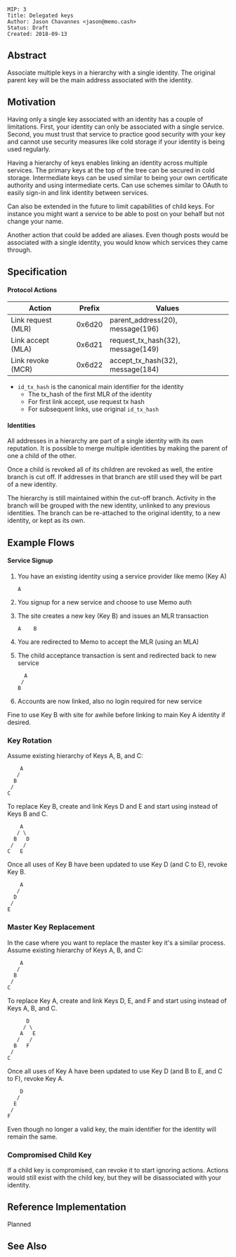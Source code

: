 ```
MIP: 3
Title: Delegated keys
Author: Jason Chavannes <jason@memo.cash>
Status: Draft
Created: 2018-09-13
```

## Abstract

Associate multiple keys in a hierarchy with a single identity.
The original parent key will be the main address associated with the identity.

## Motivation

Having only a single key associated with an identity has a couple of limitations.
First, your identity can only be associated with a single service.
Second, you must trust that service to practice good security with your key
and cannot use security measures like cold storage if your identity is being used regularly.

Having a hierarchy of keys enables linking an identity across multiple services.
The primary keys at the top of the tree can be secured in cold storage.
Intermediate keys can be used similar to being your own certificate authority
and using intermediate certs.
Can use schemes similar to OAuth to easily sign-in and link identity between services.

Can also be extended in the future to limit capabilities of child keys.
For instance you might want a service to be able to post on your behalf
but not change your name.

Another action that could be added are aliases.
Even though posts would be associated with a single identity,
you would know which services they came through.
 

## Specification

#### Protocol Actions

| Action | Prefix | Values |
|---|---|---|
| Link request (MLR) | 0x6d20 | parent_address(20), message(196) |
| Link accept (MLA) | 0x6d21 | request_tx_hash(32), message(149) |
| Link revoke (MCR) | 0x6d22 | accept_tx_hash(32), message(184) |

* `id_tx_hash` is the canonical main identifier for the identity
  * The tx_hash of the first MLR of the identity
  * For first link accept, use request tx hash
  * For subsequent links, use original `id_tx_hash`

#### Identities

All addresses in a hierarchy are part of a single identity with its own reputation.
It is possible to merge multiple identities by making the parent of one a child of the other.

Once a child is revoked all of its children are revoked as well, the entire branch is cut off.
If addresses in that branch are still used they will be part of a new identity.

The hierarchy is still maintained within the cut-off branch.
Activity in the branch will be grouped with the new identity, unlinked to any previous identities.
The branch can be re-attached to the original identity, to a new identity, or kept as its own.


## Example Flows

#### Service Signup

1. You have an existing identity using a service provider like memo (Key A)
    ```
    A
    ```

2. You signup for a new service and choose to use Memo auth
3. The site creates a new key (Key B) and issues an MLR transaction
    ```
    A    B
    ```

4. You are redirected to Memo to accept the MLR (using an MLA)
5. The child acceptance transaction is sent and redirected back to new service
    ```
      A
     /
    B
    ```

6. Accounts are now linked, also no login required for new service

Fine to use Key B with site for awhile before linking to main Key A identity if desired.



### Key Rotation

Assume existing hierarchy of Keys A, B, and C:

```
    A
   /
  B
 /
C
```

To replace Key B, create and link Keys D and E and
start using instead of Keys B and C.

```
    A
   / \
  B   D
 /   /
C   E
```

Once all uses of Key B have been updated to use Key D (and C to E),
revoke Key B.

```
    A
   /
  D
 /
E
```

### Master Key Replacement

In the case where you want to replace the master key it's a similar process.
Assume existing hierarchy of Keys A, B, and C:

```
    A
   /
  B
 /
C
```

To replace Key A, create and link Keys D, E, and F and
start using instead of Keys A, B, and C.

```
      D
     / \
    A   E
   /   /
  B   F
 /
C
```

Once all uses of Key A have been updated to use Key D (and B to E, and C to F),
revoke Key A.

```
    D
   /
  E
 /
F
```

Even though no longer a valid key, the main identifier for the identity will remain the same.

### Compromised Child Key

If a child key is compromised, can revoke it to start ignoring actions.
Actions would still exist with the child key, but they will be disassociated with your identity.


## Reference Implementation

Planned

## See Also
